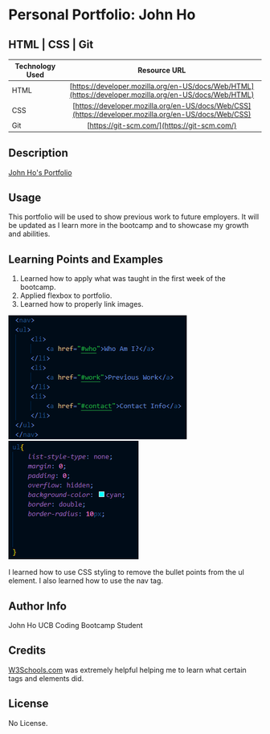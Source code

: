 # Personal Portfolio: John Ho

## HTML | CSS | Git 

| Technology Used         | Resource URL           | 
| ------------- |:-------------:| 
| HTML    | [https://developer.mozilla.org/en-US/docs/Web/HTML](https://developer.mozilla.org/en-US/docs/Web/HTML) | 
| CSS     | [https://developer.mozilla.org/en-US/docs/Web/CSS](https://developer.mozilla.org/en-US/docs/Web/CSS)      |   
| Git | [https://git-scm.com/](https://git-scm.com/)     |    

## Description 

[John Ho's Portfolio](https://spectrekilo.github.io/portfolioJohnHo/)





## Usage 
This portfolio will be used to show previous work to future employers. It will be updated as I learn more in the bootcamp and to showcase my growth and abilities.<br/>



## Learning Points and Examples


1. Learned how to apply what was taught in the first week of the bootcamp.
2. Applied flexbox to portfolio.
3. Learned how to properly link images.<br/>

![Nav Bar Example](./assets/images/navbarExample.png)<br/>
![ul bullets removal](/assets/images/listExample.png)<br/>

 I learned how to use CSS styling to remove the bullet points from the ul element. I also learned how to use the nav tag.<br/>





## Author Info

John Ho
UCB Coding Bootcamp Student


## Credits

[W3Schools.com](https://www.w3schools.com/) was extremely helpful helping me to learn what certain tags and elements did. 


## License

No License.